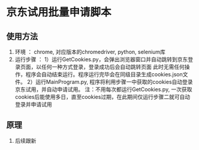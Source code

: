 # 京东试用批量申请脚本

## 使用方法
1. 环境 ： chrome, 对应版本的chromedriver, python, selenium库
2. 运行步骤 ： 1）运行GetCookies.py，会弹出浏览器窗口并自动跳转到京东登录页面，以任何一种方式登录，登录成功后会自动跳转页面
				  此时无需任何操作，程序会自动结束运行。程序运行完毕会在同级目录生成cookies.json文件。
			   2）运行MainProgram.py, 程序将利用步骤一中获取的cookies自动登录京东试用，并自动申请试用。
			   注：不用每次都运行GetCookies.py, 一次获取cookies后能使用多日，直至cookies过期，在此期间仅运行步骤二就可自动登录并申请试用
## 原理
1. 后续跟新
